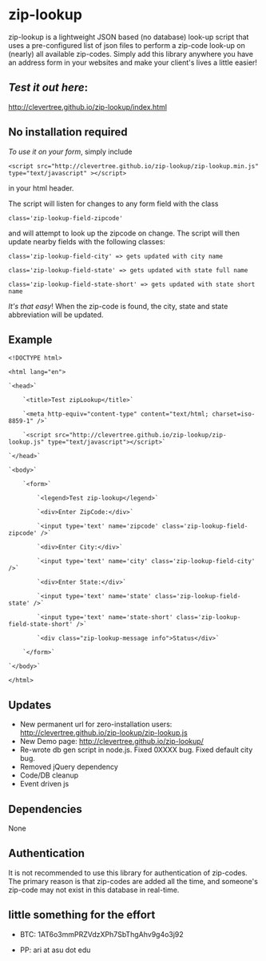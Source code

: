 # zip-lookup

zip-lookup is a lightweight JSON based (no database) look-up script that uses a pre-configured list of json files to perform a zip-code look-up on (nearly) all available zip-codes. Simply add this library anywhere you have an address form in your websites and make your client's lives a little easier!

*Test it out here*:
----------
http://clevertree.github.io/zip-lookup/index.html


No installation required
----------

*To use it on your form*, simply include 

`<script src="http://clevertree.github.io/zip-lookup/zip-lookup.min.js" type="text/javascript" ></script>`

in your html header.

The script will listen for changes to any form field with the class 

`class='zip-lookup-field-zipcode'`

and will attempt to look up the zipcode on change. 
The script will then update nearby fields with the following classes: 

`class='zip-lookup-field-city' => gets updated with city name`

`class='zip-lookup-field-state' => gets updated with state full name`

`class='zip-lookup-field-state-short' => gets updated with state short name`


*It's that easy*! When the zip-code is found, the city, state and state abbreviation will be updated. 

Example
----------

`<!DOCTYPE html>`

`<html lang="en">`

    `<head>`
    
        `<title>Test zipLookup</title>`
        
        `<meta http-equiv="content-type" content="text/html; charset=iso-8859-1" />`
        
        `<script src="http://clevertree.github.io/zip-lookup/zip-lookup.js" type="text/javascript"></script>`
        
    `</head>`
    
    `<body>`
    
        `<form>`
        
            `<legend>Test zip-lookup</legend>`
            
            `<div>Enter ZipCode:</div>`
            
            `<input type='text' name='zipcode' class='zip-lookup-field-zipcode' />`
            
            `<div>Enter City:</div>`
            
            `<input type='text' name='city' class='zip-lookup-field-city' />`
            
            `<div>Enter State:</div>`
            
            `<input type='text' name='state' class='zip-lookup-field-state' />`
            
            `<input type='text' name='state-short' class='zip-lookup-field-state-short' />`
            
            `<div class="zip-lookup-message info">Status</div>`
            
        `</form>`
        
    `</body>`
    
`</html>`


Updates
----------

 * New permanent url for zero-installation users: http://clevertree.github.io/zip-lookup/zip-lookup.js
 * New Demo page: http://clevertree.github.io/zip-lookup/
 * Re-wrote db gen script in node.js. Fixed 0XXXX bug. Fixed default city bug.
 * Removed jQuery dependency
 * Code/DB cleanup
 * Event driven js

Dependencies
----------

None

Authentication
----------

It is not recommended to use this library for authentication of zip-codes. The primary reason is that zip-codes are added all the time, and someone's zip-code may not exist in this database in real-time.


little something for the effort
----------

 * BTC: 1AT6o3mmPRZVdzXPh7SbThgAhv9g4o3j92

 * PP: ari at asu dot edu